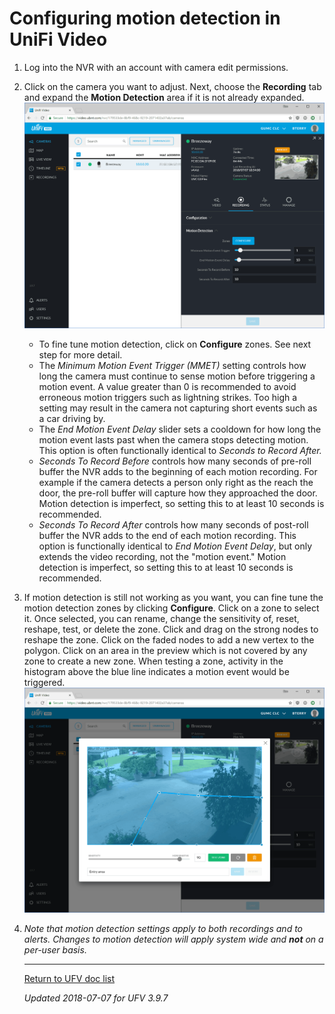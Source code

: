 # Configuring motion detection in UniFi Video

1. Log into the NVR with an account with camera edit permissions.

2. Click on the camera you want to adjust. Next, choose the **Recording** tab and expand the **Motion Detection** area if it is not already expanded.
   ![UFV-ConfigMotion-01](UFV-ConfigMotion.assets/UFV-ConfigMotion-01.png)

   - To fine tune motion detection, click on **Configure** zones. See next step for more detail.
   - The *Minimum Motion Event Trigger (MMET)* setting controls how long the camera must continue to sense motion before triggering a motion event. A value greater than 0 is recommended to avoid erroneous motion triggers such as lightning strikes. Too high a setting may result in the camera not capturing short events such as a car driving by.
   - The *End Motion Event Delay* slider sets a cooldown for how long the motion event lasts past when the camera stops detecting motion. This option is often functionally identical to *Seconds to Record After.*
   - *Seconds To Record Before* controls how many seconds of pre-roll buffer the NVR adds to the beginning of each motion recording. For example if the camera detects a person only right as the reach the door, the pre-roll buffer will capture how they approached the door. Motion detection is imperfect, so setting this to at least 10 seconds is recommended.
   - *Seconds To Record After* controls how many seconds of post-roll buffer the NVR adds to the end of each motion recording. This option is functionally identical to *End Motion Event Delay*, but only extends the video recording, not the "motion event." Motion detection is imperfect, so setting this to at least 10 seconds is recommended.

3. If motion detection is still not working as you want, you can fine tune the motion detection zones by clicking **Configure**. Click on a zone to select it. Once selected, you can rename, change the sensitivity of, reset, reshape, test, or delete the zone. Click and drag on the strong nodes to reshape the zone. Click on the faded nodes to add a new vertex to the polygon. Click on an area in the preview which is not covered by any zone to create a new zone. When testing a zone, activity in the histogram above the blue line indicates a motion event would be triggered.
   ![UFV-ConfigMotion-02](UFV-ConfigMotion.assets/UFV-ConfigMotion-02.png)

4. *Note that motion detection settings apply to both recordings and to alerts. Changes to motion detection will apply system wide and **not** on a per-user basis.* 

   ------

   [Return to UFV doc list](/GUMCdocs/UFVdocs/index.html)															

   *Updated 2018-07-07 for UFV 3.9.7*
